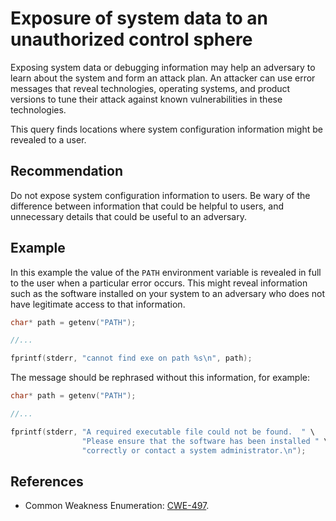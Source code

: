 # Exposure of system data to an unauthorized control sphere
Exposing system data or debugging information may help an adversary to learn about the system and form an attack plan. An attacker can use error messages that reveal technologies, operating systems, and product versions to tune their attack against known vulnerabilities in these technologies.

This query finds locations where system configuration information might be revealed to a user.


## Recommendation
Do not expose system configuration information to users. Be wary of the difference between information that could be helpful to users, and unnecessary details that could be useful to an adversary.


## Example
In this example the value of the `PATH` environment variable is revealed in full to the user when a particular error occurs. This might reveal information such as the software installed on your system to an adversary who does not have legitimate access to that information.


```cpp
char* path = getenv("PATH");

//...

fprintf(stderr, "cannot find exe on path %s\n", path);
```
The message should be rephrased without this information, for example:


```cpp
char* path = getenv("PATH");

//...

fprintf(stderr, "A required executable file could not be found.  " \
                "Please ensure that the software has been installed " \
                "correctly or contact a system administrator.\n");
```

## References
* Common Weakness Enumeration: [CWE-497](https://cwe.mitre.org/data/definitions/497.html).
